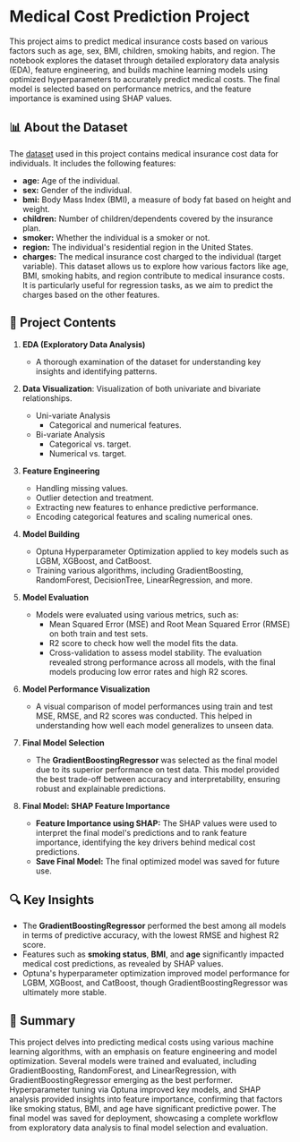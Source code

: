 
# Medical Cost Prediction Project

This project aims to predict medical insurance costs based on various factors such as age, sex, BMI, children, smoking habits, and region. The notebook explores the dataset through detailed exploratory data analysis (EDA), feature engineering, and builds machine learning models using optimized hyperparameters to accurately predict medical costs. The final model is selected based on performance metrics, and the feature importance is examined using SHAP values.

## **📊 About the Dataset**
The [dataset](https://www.kaggle.com/datasets/mirichoi0218/insurance) used in this project contains medical insurance cost data for individuals. It includes the following features:

- **age:** Age of the individual.
- **sex:** Gender of the individual.
- **bmi:** Body Mass Index (BMI), a measure of body fat based on height and weight.
- **children:** Number of children/dependents covered by the insurance plan.
- **smoker:** Whether the individual is a smoker or not.
- **region:** The individual's residential region in the United States.
- **charges:** The medical insurance cost charged to the individual (target variable).
This dataset allows us to explore how various factors like age, BMI, smoking habits, and region contribute to medical insurance costs. It is particularly useful for regression tasks, as we aim to predict the charges based on the other features.

## **📄 Project Contents**
1. **EDA (Exploratory Data Analysis)**
    - A thorough examination of the dataset for understanding key insights and identifying patterns.

2. **Data Visualization**: Visualization of both univariate and bivariate relationships.

    - Uni-variate Analysis
        - Categorical and numerical features.
    - Bi-variate Analysis
        - Categorical vs. target.
        - Numerical vs. target.
3. **Feature Engineering**
    - Handling missing values.
    - Outlier detection and treatment.
    - Extracting new features to enhance predictive performance.
    - Encoding categorical features and scaling numerical ones.
4. **Model Building**
    - Optuna Hyperparameter Optimization applied to key models such as LGBM, XGBoost, and CatBoost.
    - Training various algorithms, including GradientBoosting, RandomForest, DecisionTree, LinearRegression, and more.

5. **Model Evaluation**
    - Models were evaluated using various metrics, such as:
        - Mean Squared Error (MSE) and Root Mean Squared Error (RMSE) on both train and test sets.
        - R2 score to check how well the model fits the data.
        - Cross-validation to assess model stability.
The evaluation revealed strong performance across all models, with the final models producing low error rates and high R2 scores.

6. **Model Performance Visualization**
    - A visual comparison of model performances using train and test MSE, RMSE, and R2 scores was conducted. This helped in understanding how well each model generalizes to unseen data.
7. **Final Model Selection**
    - The **GradientBoostingRegressor** was selected as the final model due to its superior performance on test data. This model provided the best trade-off between accuracy and interpretability, ensuring robust and explainable predictions.
8. **Final Model: SHAP Feature Importance**
    - **Feature Importance using SHAP:** The SHAP values were used to interpret the final model's predictions and to rank feature importance, identifying the key drivers behind medical cost predictions.
    - **Save Final Model:** The final optimized model was saved for future use.

## **🔍 Key Insights**
- The **GradientBoostingRegressor** performed the best among all models in terms of predictive accuracy, with the lowest RMSE and highest R2 score.
- Features such as **smoking status**, **BMI**, and **age** significantly impacted medical cost predictions, as revealed by SHAP values.
- Optuna's hyperparameter optimization improved model performance for LGBM, XGBoost, and CatBoost, though GradientBoostingRegressor was ultimately more stable.

## **📌 Summary**
This project delves into predicting medical costs using various machine learning algorithms, with an emphasis on feature engineering and model optimization. Several models were trained and evaluated, including GradientBoosting, RandomForest, and LinearRegression, with GradientBoostingRegressor emerging as the best performer. Hyperparameter tuning via Optuna improved key models, and SHAP analysis provided insights into feature importance, confirming that factors like smoking status, BMI, and age have significant predictive power. The final model was saved for deployment, showcasing a complete workflow from exploratory data analysis to final model selection and evaluation.